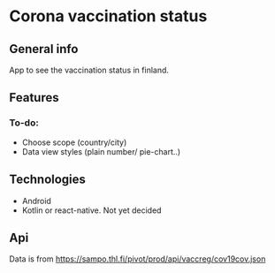 # Corona vaccination status



## General info
App to see the vaccination status in finland.
	
## Features
### To-do:
 * Choose scope (country/city)
 * Data view styles (plain number/ pie-chart..)

  
## Technologies
* Android
* Kotlin or react-native. Not yet decided

## Api
Data is from https://sampo.thl.fi/pivot/prod/api/vaccreg/cov19cov.json

